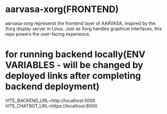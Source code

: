 # aarvasa-xorg(FRONTEND)
aarvasa-xorg represents the frontend layer of AARVASA, inspired by the Xorg display server in Linux.
Just as Xorg handles graphical interfaces, this repo powers the user-facing experience.

# for running backend locally(ENV VARIABLES -  will be changed by deployed links after completing backend deployment)
VITE_BACKEND_URL=http://localhost:5000
VITE_CHATBOT_URL=https://localhost:8000
